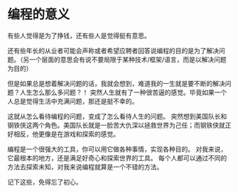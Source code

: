 # 编程的意义


有些人觉得是为了挣钱，还有些人是觉得挺有意思。

还有些年长的从业者可能会声称或者希望应聘者回答说编程的目的是为了解决问题。（另一个层面的意思会有说不要局限于某种技术/框架/语言，而是以解决问题为目的）

但是如果总是想着解决问题的话，我就会想到，难道我的一生就是要不断的解决问题？人生怎么那么多问题？！
突然人生就有了一种很苦逼的感觉。毕竟如果一个人总是觉得生活中充满问题，那还是挺不幸的。

这就从怎么看待编程的问题，变成了怎么看待人生的问题。
突然想到美国队长和钢铁侠这两个角色。美国队长就是一脸苦大仇深以拯救世界为己任；而钢铁侠就正好相反，他更像是在游戏和探索的感觉。

编程是一个很强大的工具，你可以用它做各种事情，实现各种目的。
对我来说，它最根本的地方，还是满足好奇心和探索世界的工具。
每个人都可以通过不同的方法去探索未知，对我来说编程就算是一个不错的方法。

记下这些，免得忘了初心。